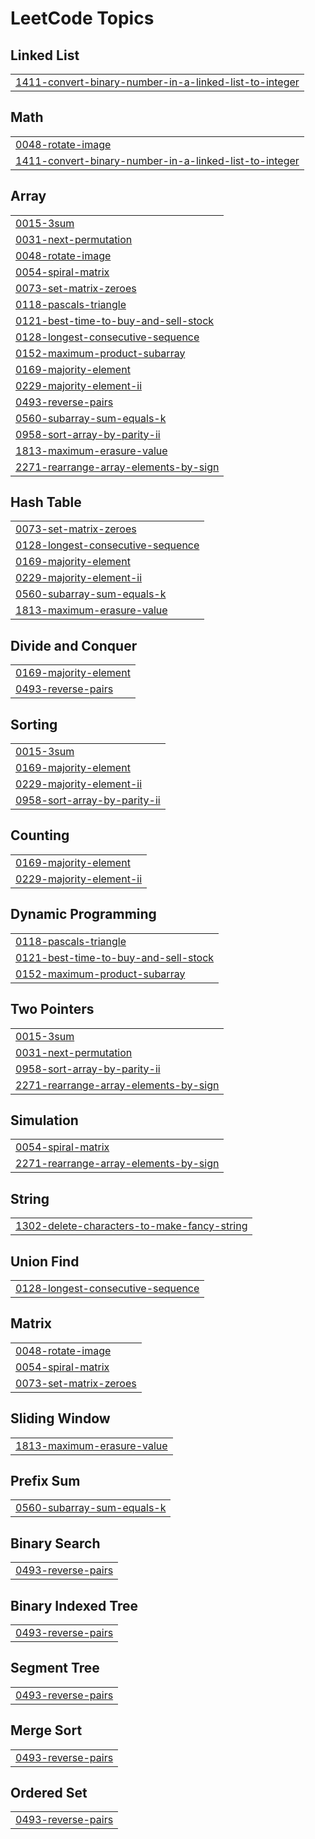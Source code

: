 

<!---LeetCode Topics Start-->
# LeetCode Topics
## Linked List
|  |
| ------- |
| [1411-convert-binary-number-in-a-linked-list-to-integer](https://github.com/solomon-2105/DSA/tree/master/1411-convert-binary-number-in-a-linked-list-to-integer) |
## Math
|  |
| ------- |
| [0048-rotate-image](https://github.com/solomon-2105/DSA/tree/master/0048-rotate-image) |
| [1411-convert-binary-number-in-a-linked-list-to-integer](https://github.com/solomon-2105/DSA/tree/master/1411-convert-binary-number-in-a-linked-list-to-integer) |
## Array
|  |
| ------- |
| [0015-3sum](https://github.com/solomon-2105/DSA/tree/master/0015-3sum) |
| [0031-next-permutation](https://github.com/solomon-2105/DSA/tree/master/0031-next-permutation) |
| [0048-rotate-image](https://github.com/solomon-2105/DSA/tree/master/0048-rotate-image) |
| [0054-spiral-matrix](https://github.com/solomon-2105/DSA/tree/master/0054-spiral-matrix) |
| [0073-set-matrix-zeroes](https://github.com/solomon-2105/DSA/tree/master/0073-set-matrix-zeroes) |
| [0118-pascals-triangle](https://github.com/solomon-2105/DSA/tree/master/0118-pascals-triangle) |
| [0121-best-time-to-buy-and-sell-stock](https://github.com/solomon-2105/DSA/tree/master/0121-best-time-to-buy-and-sell-stock) |
| [0128-longest-consecutive-sequence](https://github.com/solomon-2105/DSA/tree/master/0128-longest-consecutive-sequence) |
| [0152-maximum-product-subarray](https://github.com/solomon-2105/DSA/tree/master/0152-maximum-product-subarray) |
| [0169-majority-element](https://github.com/solomon-2105/DSA/tree/master/0169-majority-element) |
| [0229-majority-element-ii](https://github.com/solomon-2105/DSA/tree/master/0229-majority-element-ii) |
| [0493-reverse-pairs](https://github.com/solomon-2105/DSA/tree/master/0493-reverse-pairs) |
| [0560-subarray-sum-equals-k](https://github.com/solomon-2105/DSA/tree/master/0560-subarray-sum-equals-k) |
| [0958-sort-array-by-parity-ii](https://github.com/solomon-2105/DSA/tree/master/0958-sort-array-by-parity-ii) |
| [1813-maximum-erasure-value](https://github.com/solomon-2105/DSA/tree/master/1813-maximum-erasure-value) |
| [2271-rearrange-array-elements-by-sign](https://github.com/solomon-2105/DSA/tree/master/2271-rearrange-array-elements-by-sign) |
## Hash Table
|  |
| ------- |
| [0073-set-matrix-zeroes](https://github.com/solomon-2105/DSA/tree/master/0073-set-matrix-zeroes) |
| [0128-longest-consecutive-sequence](https://github.com/solomon-2105/DSA/tree/master/0128-longest-consecutive-sequence) |
| [0169-majority-element](https://github.com/solomon-2105/DSA/tree/master/0169-majority-element) |
| [0229-majority-element-ii](https://github.com/solomon-2105/DSA/tree/master/0229-majority-element-ii) |
| [0560-subarray-sum-equals-k](https://github.com/solomon-2105/DSA/tree/master/0560-subarray-sum-equals-k) |
| [1813-maximum-erasure-value](https://github.com/solomon-2105/DSA/tree/master/1813-maximum-erasure-value) |
## Divide and Conquer
|  |
| ------- |
| [0169-majority-element](https://github.com/solomon-2105/DSA/tree/master/0169-majority-element) |
| [0493-reverse-pairs](https://github.com/solomon-2105/DSA/tree/master/0493-reverse-pairs) |
## Sorting
|  |
| ------- |
| [0015-3sum](https://github.com/solomon-2105/DSA/tree/master/0015-3sum) |
| [0169-majority-element](https://github.com/solomon-2105/DSA/tree/master/0169-majority-element) |
| [0229-majority-element-ii](https://github.com/solomon-2105/DSA/tree/master/0229-majority-element-ii) |
| [0958-sort-array-by-parity-ii](https://github.com/solomon-2105/DSA/tree/master/0958-sort-array-by-parity-ii) |
## Counting
|  |
| ------- |
| [0169-majority-element](https://github.com/solomon-2105/DSA/tree/master/0169-majority-element) |
| [0229-majority-element-ii](https://github.com/solomon-2105/DSA/tree/master/0229-majority-element-ii) |
## Dynamic Programming
|  |
| ------- |
| [0118-pascals-triangle](https://github.com/solomon-2105/DSA/tree/master/0118-pascals-triangle) |
| [0121-best-time-to-buy-and-sell-stock](https://github.com/solomon-2105/DSA/tree/master/0121-best-time-to-buy-and-sell-stock) |
| [0152-maximum-product-subarray](https://github.com/solomon-2105/DSA/tree/master/0152-maximum-product-subarray) |
## Two Pointers
|  |
| ------- |
| [0015-3sum](https://github.com/solomon-2105/DSA/tree/master/0015-3sum) |
| [0031-next-permutation](https://github.com/solomon-2105/DSA/tree/master/0031-next-permutation) |
| [0958-sort-array-by-parity-ii](https://github.com/solomon-2105/DSA/tree/master/0958-sort-array-by-parity-ii) |
| [2271-rearrange-array-elements-by-sign](https://github.com/solomon-2105/DSA/tree/master/2271-rearrange-array-elements-by-sign) |
## Simulation
|  |
| ------- |
| [0054-spiral-matrix](https://github.com/solomon-2105/DSA/tree/master/0054-spiral-matrix) |
| [2271-rearrange-array-elements-by-sign](https://github.com/solomon-2105/DSA/tree/master/2271-rearrange-array-elements-by-sign) |
## String
|  |
| ------- |
| [1302-delete-characters-to-make-fancy-string](https://github.com/solomon-2105/DSA/tree/master/1302-delete-characters-to-make-fancy-string) |
## Union Find
|  |
| ------- |
| [0128-longest-consecutive-sequence](https://github.com/solomon-2105/DSA/tree/master/0128-longest-consecutive-sequence) |
## Matrix
|  |
| ------- |
| [0048-rotate-image](https://github.com/solomon-2105/DSA/tree/master/0048-rotate-image) |
| [0054-spiral-matrix](https://github.com/solomon-2105/DSA/tree/master/0054-spiral-matrix) |
| [0073-set-matrix-zeroes](https://github.com/solomon-2105/DSA/tree/master/0073-set-matrix-zeroes) |
## Sliding Window
|  |
| ------- |
| [1813-maximum-erasure-value](https://github.com/solomon-2105/DSA/tree/master/1813-maximum-erasure-value) |
## Prefix Sum
|  |
| ------- |
| [0560-subarray-sum-equals-k](https://github.com/solomon-2105/DSA/tree/master/0560-subarray-sum-equals-k) |
## Binary Search
|  |
| ------- |
| [0493-reverse-pairs](https://github.com/solomon-2105/DSA/tree/master/0493-reverse-pairs) |
## Binary Indexed Tree
|  |
| ------- |
| [0493-reverse-pairs](https://github.com/solomon-2105/DSA/tree/master/0493-reverse-pairs) |
## Segment Tree
|  |
| ------- |
| [0493-reverse-pairs](https://github.com/solomon-2105/DSA/tree/master/0493-reverse-pairs) |
## Merge Sort
|  |
| ------- |
| [0493-reverse-pairs](https://github.com/solomon-2105/DSA/tree/master/0493-reverse-pairs) |
## Ordered Set
|  |
| ------- |
| [0493-reverse-pairs](https://github.com/solomon-2105/DSA/tree/master/0493-reverse-pairs) |
<!---LeetCode Topics End-->